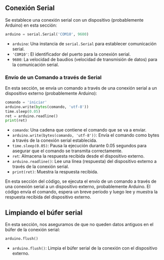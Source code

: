 ## Conexión Serial

Se establece una conexión serial con un dispositivo (probablemente Arduino) en esta sección:

```python
arduino = serial.Serial('COM10', 9600)
```

- `arduino`: Una instancia de `serial.Serial` para establecer comunicación serial.
- `'COM10'`: El identificador del puerto para la conexión serial.
- `9600`: La velocidad de baudios (velocidad de transmisión de datos) para la comunicación serial.

### Envío de un Comando a través de Serial

En esta sección, se envía un comando a través de una conexión serial a un dispositivo externo (probablemente Arduino):

```python
comando = 'iniciar'
arduino.write(bytes(comando, 'utf-8'))
time.sleep(0.05)
ret = arduino.readline()
print(ret)
```

- `comando`: Una cadena que contiene el comando que se va a enviar.
- `arduino.write(bytes(comando, 'utf-8'))`: Envía el comando como bytes a través de la conexión serial establecida.
- `time.sleep(0.05)`: Pausa la ejecución durante 0.05 segundos para asegurar que el comando se transmita correctamente.
- `ret`: Almacena la respuesta recibida desde el dispositivo externo.
- `arduino.readline()`: Lee una línea (respuesta) del dispositivo externo a través de la conexión serial.
- `print(ret)`: Muestra la respuesta recibida.

En esta sección del código, se ejecuta el envío de un comando a través de una conexión serial a un dispositivo externo, probablemente Arduino. El código envía el comando, espera un breve período y luego lee y muestra la respuesta recibida del dispositivo externo.

## Limpiando el búfer serial

En esta sección, nos aseguramos de que no queden datos antiguos en el búfer de la conexión serial:

```python
arduino.flush()
```

- `arduino.flush()`: Limpia el búfer serial de la conexión con el dispositivo externo.
